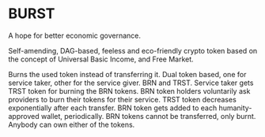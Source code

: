 # BURST
A hope for better economic governance.

Self-amending, DAG-based, feeless and eco-friendly crypto token based on the concept of Universal Basic Income, and Free Market.

Burns the used token instead of transferring it.
Dual token based, one for service taker, other for the service giver.
BRN and TRST.
Service taker gets TRST token for burning the BRN tokens. BRN token holders voluntarily ask providers to burn their tokens for their service. TRST token decreases exponentially after each transfer. BRN token gets added to each humanity-approved wallet, periodically. BRN tokens cannot be transferred, only burnt. Anybody can own either of the tokens.
